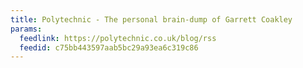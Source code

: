 ```yaml
---
title: Polytechnic - The personal brain-dump of Garrett Coakley
params:
  feedlink: https://polytechnic.co.uk/blog/rss
  feedid: c75bb443597aab5bc29a93ea6c319c86
---
```

